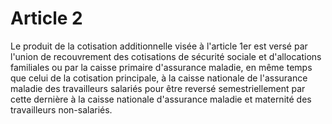 # Article 2

Le produit de la cotisation additionnelle visée à l'article 1er est versé par l'union de recouvrement des cotisations de sécurité sociale et d'allocations familiales ou par la caisse primaire d'assurance maladie, en même temps que celui de la cotisation principale, à la caisse nationale de l'assurance maladie des travailleurs salariés pour être reversé semestriellement par cette dernière à la caisse nationale d'assurance maladie et maternité des travailleurs non-salariés.

